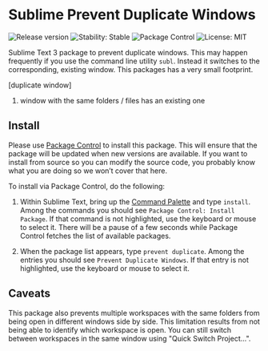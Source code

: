 # Sublime Prevent Duplicate Windows


<p>
  <img src="https://img.shields.io/github/release/aristidesfl/sublime-prevent-duplicate-windows.svg" alt="Release version">
  <img src="https://img.shields.io/badge/stability-stable-green.svg" alt="Stability: Stable">
  <img src="https://img.shields.io/packagecontrol/dm/Prevent%20Duplicate%20Windows.svg" alt="Package Control">
  <img src="https://img.shields.io/badge/license-MIT-lightgray.svg" alt="License: MIT">
</p>

Sublime Text 3 package to prevent duplicate windows.
This may happen frequently if you use the command line utility `subl`.
Instead it switches to the corresponding, existing window.
This packages has a very small footprint.

[duplicate window]
1. window with the same folders / files has an existing one


## Install

Please use [Package Control](https://sublime.wbond.net/installation) to install this package. This will ensure that the package will be updated when new versions are available. If you want to install from source so you can modify the source code, you probably know what you are doing so we won’t cover that here.

To install via Package Control, do the following:

1. Within Sublime Text, bring up the [Command Palette](http://docs.sublimetext.info/en/sublime-text-3/extensibility/command_palette.html) and type `install`. Among the commands you should see `Package Control: Install Package`. If that command is not highlighted, use the keyboard or mouse to select it. There will be a pause of a few seconds while Package Control fetches the list of available packages.

1. When the package list appears, type `prevent duplicate`. Among the entries you should see `Prevent Duplicate Windows`. If that entry is not highlighted, use the keyboard or mouse to select it.

## Caveats

This package also prevents multiple workspaces with the same folders from being open in different windows side by side.
This limitation results from not being able to identify which workspace is open.
You can still switch between workspaces in the same window using "Quick Switch Project...".
